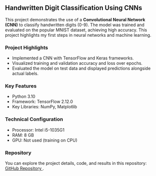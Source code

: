 <h2>Handwritten Digit Classification Using CNNs</h2>

<p>
This project demonstrates the use of a <strong>Convolutional Neural Network (CNN)</strong> 
to classify handwritten digits (0-9). The model was trained and evaluated on the 
popular MNIST dataset, achieving high accuracy. This project highlights my first 
steps in neural networks and machine learning.
</p>

<h3>Project Highlights</h3>
<ul>
  <li>Implemented a CNN with TensorFlow and Keras frameworks.</li>
  <li>Visualized training and validation accuracy and loss over epochs.</li>
  <li>Evaluated the model on test data and displayed predictions alongside actual labels.</li>
</ul>

<h3>Key Features</h3>
<ul>
  <li>Python 3.10</li>
  <li>Framework: TensorFlow 2.12.0</li>
  <li>Key Libraries: NumPy, Matplotlib</li>
</ul>

<h3>Technical Configuration</h3>
<ul>
  <li>Processor: Intel i5-1035G1</li>
  <li>RAM: 8 GB</li>
  <li>GPU: Not used (training on CPU)</li>
</ul>

<h3>Repository</h3>
<p>
You can explore the project details, code, and results in this repository: 
<a href="https://github.com/hafs96/CNN-Based_Handwritten_Digit_Recognition" target="_blank">
GitHub Repository
</a>.
</p>
